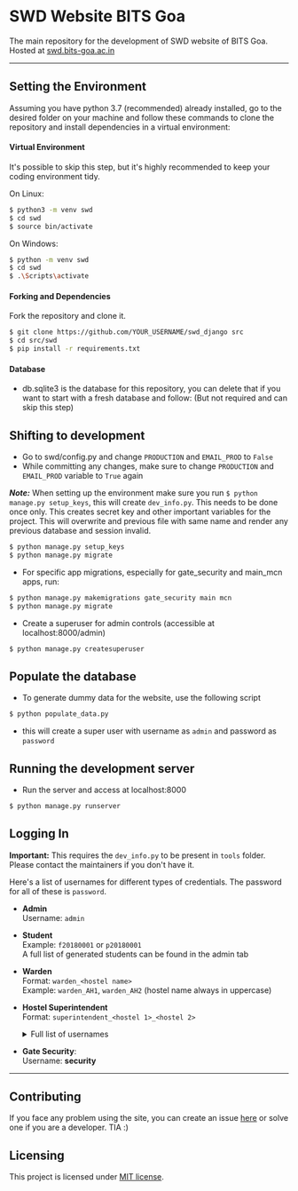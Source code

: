 # SWD Website BITS Goa

The main repository for the development of SWD website of BITS Goa.<br>Hosted at [swd.bits-goa.ac.in](https://swd.bits-goa.ac.in)

---

## Setting the Environment

Assuming you have python 3.7 (recommended) already installed, go to the desired folder on your machine and follow these commands to clone the repository and install dependencies in a virtual environment:

#### Virtual Environment

It's possible to skip this step, but it's highly recommended to keep your coding environment tidy.

On Linux:

```bash
$ python3 -m venv swd
$ cd swd
$ source bin/activate
```

On Windows:

```bash
$ python -m venv swd
$ cd swd
$ .\Scripts\activate
```

#### Forking and Dependencies

Fork the repository and clone it.

```bash
$ git clone https://github.com/YOUR_USERNAME/swd_django src
$ cd src/swd
$ pip install -r requirements.txt
```
#### Database

* db.sqlite3 is the database for this repository, you can delete that if you want to start with a fresh database and follow: (But not required and can skip this step)

## Shifting to development

* Go to swd/config.py and change ```PRODUCTION``` and ```EMAIL_PROD``` to ```False```
* While committing any changes, make sure to change ```PRODUCTION``` and ```EMAIL_PROD``` variable to ```True``` again

***Note:*** When setting up the environment make sure you run ```$ python manage.py setup_keys```, this will create ```dev_info.py```.
This needs to be done once only. This creates secret key and other important variables for the project. This will overwrite and previous file with same name and render 
any previous database and session invalid.

```bash
$ python manage.py setup_keys
$ python manage.py migrate
```

* For specific app migrations, especially for gate_security and main_mcn apps, run:

```bash
$ python manage.py makemigrations gate_security main mcn
$ python manage.py migrate

```

* Create a superuser for admin controls (accessible at localhost:8000/admin)

```bash
$ python manage.py createsuperuser
```

## Populate the database

* To generate dummy data for the website, use the following script

```bash
$ python populate_data.py
```

* this will create a super user with username as ```admin``` and password as ```password```

## Running the development server

* Run the server and access at localhost:8000

```bash
$ python manage.py runserver
```

## Logging In

**Important:** This requires the `dev_info.py` to be present in `tools` folder. Please contact the maintainers if you don't have it.

Here's a list of usernames for different types of credentials. The password for all of these is `password`.

* **Admin**<br>Username: `admin`

* **Student**<br>Example: `f20180001` or `p20180001`<br>A full list of generated students can be found in the admin tab

* **Warden**<br>Format: `warden_<hostel name>`<br>Example: `warden_AH1`, `warden_AH2` (hostel name always in uppercase)

* **Hostel Superintendent**<br>Format: `superintendent_<hostel 1>_<hostel 2>`<br><details><summary>Full list of usernames</summary>`superintendent_AH1_AH2`, `superintendent_AH3_AH4`, `superintendent_AH5_AH6`, `superintendent_AH7_AH8`, `superintendent_AH9_CH1`, `superintendent_CH2_CH3`, `superintendent_CH4_CH5`, `superintendent_CH6_CH7`, `superintendent_DH1_DH2`, `superintendent_DH3_DH4`, `superintendent_DH5_DH6`</details>

* **Gate Security**:<br>Username: **security**

---

## Contributing

If you face any problem using the site, you can create an issue [here](https://github.com/swd-bits-goa/swd_django/issues) or solve one if you are a developer. TIA :)

## Licensing

This project is licensed under [MIT license](LICENSE).
